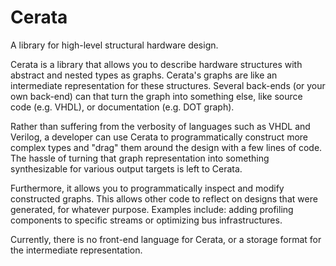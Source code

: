 # Cerata
A library for high-level structural hardware design.

Cerata is a library that allows you to describe hardware structures with abstract and nested types as graphs. 
Cerata's graphs are like an intermediate representation for these structures. 
Several back-ends (or your own back-end) can that turn the graph into something else, like source code (e.g. VHDL), 
or documentation (e.g. DOT graph).

Rather than suffering from the verbosity of languages such as VHDL and Verilog, a developer can use Cerata to 
programmatically construct more complex types and "drag" them around the design with a few lines of code. The hassle of
turning that graph representation into something synthesizable for various output targets is left to Cerata. 

Furthermore, it allows you to programmatically inspect and modify constructed graphs. This allows other code to 
reflect on designs that were generated, for whatever purpose. Examples include: adding profiling components to specific
streams or optimizing bus infrastructures. 

Currently, there is no front-end language for Cerata, or a storage format for the intermediate representation. 
